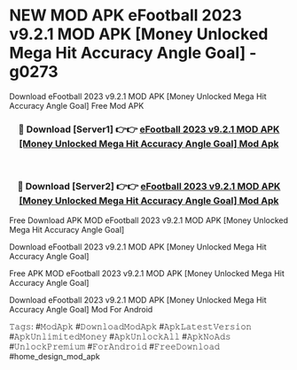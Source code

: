 # NEW MOD APK eFootball 2023 v9.2.1 MOD APK [Money Unlocked Mega Hit Accuracy Angle Goal] - g0273
Download eFootball 2023 v9.2.1 MOD APK [Money Unlocked Mega Hit Accuracy Angle Goal] Free Mod APK

<div align="center">
<h3>🔴 Download [Server1] 👉👉 <a href="https://apk-comot.site?title=eFootball_2023_v9.2.1_MOD_APK_[Money_Unlocked_Mega_Hit_Accuracy_Angle_Goal]">eFootball 2023 v9.2.1 MOD APK [Money Unlocked Mega Hit Accuracy Angle Goal] Mod Apk</a></h3><br>

<h3>🔴 Download [Server2] 👉👉 <a href="https://apk-comot.site?title=eFootball_2023_v9.2.1_MOD_APK_[Money_Unlocked_Mega_Hit_Accuracy_Angle_Goal]">eFootball 2023 v9.2.1 MOD APK [Money Unlocked Mega Hit Accuracy Angle Goal] Mod Apk</a></h3>
</div>


Free Download APK MOD eFootball 2023 v9.2.1 MOD APK [Money Unlocked Mega Hit Accuracy Angle Goal]

Download eFootball 2023 v9.2.1 MOD APK [Money Unlocked Mega Hit Accuracy Angle Goal] 

Free APK MOD eFootball 2023 v9.2.1 MOD APK [Money Unlocked Mega Hit Accuracy Angle Goal] 

Download eFootball 2023 v9.2.1 MOD APK [Money Unlocked Mega Hit Accuracy Angle Goal] Mod For Android

𝚃𝚊𝚐𝚜: #𝙼𝚘𝚍𝙰𝚙𝚔 #𝙳𝚘𝚠𝚗𝚕𝚘𝚊𝚍𝙼𝚘𝚍𝙰𝚙𝚔 #𝙰𝚙𝚔𝙻𝚊𝚝𝚎𝚜𝚝𝚅𝚎𝚛𝚜𝚒𝚘𝚗 #𝙰𝚙𝚔𝚄𝚗𝚕𝚒𝚖𝚒𝚝𝚎𝚍𝙼𝚘𝚗𝚎𝚢 #𝙰𝚙𝚔𝚄𝚗𝚕𝚘𝚌𝚔𝙰𝚕𝚕 #𝙰𝚙𝚔𝙽𝚘𝙰𝚍𝚜 #𝚄𝚗𝚕𝚘𝚌𝚔𝙿𝚛𝚎𝚖𝚒𝚞𝚖 #𝙵𝚘𝚛𝙰𝚗𝚍𝚛𝚘𝚒𝚍 #𝙵𝚛𝚎𝚎𝙳𝚘𝚠𝚗𝚕𝚘𝚊𝚍 #home_design_mod_apk